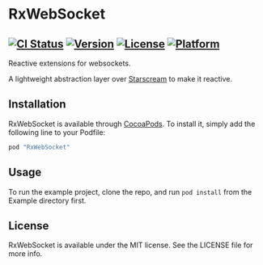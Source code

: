 # RxWebSocket

[![CI Status](http://img.shields.io/travis/fjcaetano/RxWebSocket.svg?style=flat)](https://travis-ci.org/fjcaetano/RxWebSocket)
[![Version](https://img.shields.io/cocoapods/v/RxWebSocket.svg?style=flat)](http://cocoapods.org/pods/RxWebSocket)
[![License](https://img.shields.io/cocoapods/l/RxWebSocket.svg?style=flat)](http://cocoapods.org/pods/RxWebSocket)
[![Platform](https://img.shields.io/cocoapods/p/RxWebSocket.svg?style=flat)](http://cocoapods.org/pods/RxWebSocket)
------

Reactive extensions for websockets.

A lightweight abstraction layer over [Starscream](https://github.com/daltoniam/Starscream) to make it reactive.

## Installation

RxWebSocket is available through [CocoaPods](http://cocoapods.org). To install
it, simply add the following line to your Podfile:

```ruby
pod "RxWebSocket"
```

## Usage

To run the example project, clone the repo, and run `pod install` from the Example directory first.

## License

RxWebSocket is available under the MIT license. See the LICENSE file for more info.
